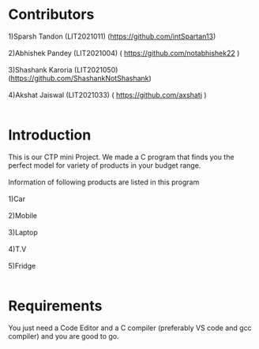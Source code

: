 # Contributors

1)Sparsh Tandon    (LIT2021011) (https://github.com/intSpartan13) <br/><br/>
2)Abhishek Pandey  (LIT2021004) ( https://github.com/notabhishek22 ) <br/><br/>
3)Shashank Karoria (LIT2021050) (https://github.com/ShashankNotShashank) <br/><br/>
4)Akshat Jaiswal   (LIT2021033) ( https://github.com/axshatj ) <br/><br/>

# Introduction

This is our CTP mini Project. We made a C program that finds you the perfect model for variety of products in your budget range. <br/><br/>
Information of following products are listed in this program   <br/><br/>
1)Car <br/><br/>
2)Mobile <br/><br/>
3)Laptop <br/><br/>
4)T.V <br/><br/>
5)Fridge <br/><br/>

# Requirements

You just need a Code Editor and a C compiler (preferably VS code and gcc compiler) and you are good to go.
